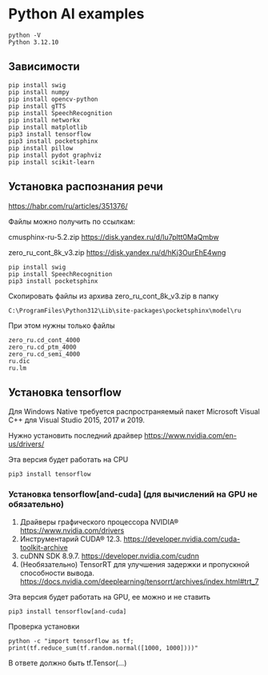 # Python AI examples

    python -V
    Python 3.12.10

## Зависимости

    pip install swig
    pip install numpy
    pip install opencv-python
    pip install gTTS
    pip install SpeechRecognition
    pip install networkx
    pip install matplotlib
    pip3 install tensorflow
    pip3 install pocketsphinx
    pip install pillow
    pip install pydot graphviz
    pip install scikit-learn

## Установка распознания речи

https://habr.com/ru/articles/351376/

Файлы можно получить по ссылкам:

cmusphinx-ru-5.2.zip https://disk.yandex.ru/d/Iu7pltt0MaQmbw

zero_ru_cont_8k_v3.zip https://disk.yandex.ru/d/hKj3OurEhE4wng

    pip install swig
    pip install SpeechRecognition
    pip3 install pocketsphinx

Скопировать файлы из архива zero_ru_cont_8k_v3.zip в папку

    C:\ProgramFiles\Python312\Lib\site-packages\pocketsphinx\model\ru

При этом нужны только файлы

    zero_ru.cd_cont_4000 
    zero_ru.cd_ptm_4000
    zero_ru.cd_semi_4000
    ru.dic
    ru.lm

## Установка tensorflow

Для Windows Native требуется распространяемый пакет Microsoft Visual C++ для Visual Studio 2015, 2017 и 2019.

Нужно установить последний драйвер
https://www.nvidia.com/en-us/drivers/

Эта версия будет работать на CPU

    pip3 install tensorflow

### Установка tensorflow[and-cuda] (для вычислений на GPU не обязательно)

1. Драйверы графического процессора NVIDIA® https://www.nvidia.com/drivers
2. Инструментарий CUDA® 12.3. https://developer.nvidia.com/cuda-toolkit-archive
3. cuDNN SDK 8.9.7. https://developer.nvidia.com/cudnn
4. (Необязательно) TensorRT для улучшения задержки и пропускной способности вывода. https://docs.nvidia.com/deeplearning/tensorrt/archives/index.html#trt_7 

Эта версия будет работать на GPU, ее можно и не ставить

    pip3 install tensorflow[and-cuda]

Проверка установки

    python -c "import tensorflow as tf; print(tf.reduce_sum(tf.random.normal([1000, 1000])))"

В ответе должно быть tf.Tensor(...)
